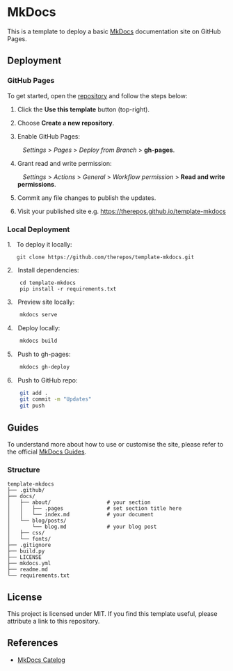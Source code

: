 # MkDocs
This is a template to deploy a basic [MkDocs](https://squidfunk.github.io/mkdocs-material/getting-started/) documentation site on GitHub Pages.  

## Deployment

### GitHub Pages
To get started, open the [repository](https://github.com/therepos/template-mkdocs) and follow the steps below:

1. Click the **Use this template** button (top-right).  

2. Choose **Create a new repository**.  

3. Enable GitHub Pages:  
    
    &nbsp;&nbsp;&nbsp;_Settings_ > _Pages_ > _Deploy from Branch_ > **gh-pages**.  

4. Grant read and write permission:  

    &nbsp;&nbsp;&nbsp;_Settings_ > _Actions_ > _General_ > _Workflow permission_ > **Read and write permissions**.

5. Commit any file changes to publish the updates.  

6. Visit your published site e.g. https://therepos.github.io/template-mkdocs  

### Local Deployment
1\.&nbsp;&nbsp; To deploy it locally:  

```
   git clone https://github.com/therepos/template-mkdocs.git
```

2\.&nbsp;&nbsp; Install dependencies:

```
    cd template-mkdocs  
    pip install -r requirements.txt
```

3\.&nbsp;&nbsp; Preview site locally:

```bash
    mkdocs serve
```

4\.&nbsp;&nbsp; Deploy locally:

```bash
    mkdocs build
```

5\.&nbsp;&nbsp; Push to gh-pages:

```bash
    mkdocs gh-deploy
```

6\.&nbsp;&nbsp; Push to GitHub repo:

```bash
    git add . 
    git commit -m "Updates"
    git push
```

## Guides

To understand more about how to use or customise the site, please refer to the official [MkDocs Guides](https://squidfunk.github.io/mkdocs-material/getting-started/). 

### Structure

```
template-mkdocs
├── .github/
├── docs/
│   ├── about/                  # your section
│   │   ├── .pages              # set section title here
│   │   └── index.md            # your document
│   └── blog/posts/
│       └── blog.md             # your blog post 
│   ├── css/
│   └── fonts/
├── .gitignore
├── build.py
├── LICENSE
├── mkdocs.yml
├── readme.md
└── requirements.txt
```

## License
This project is licensed under MIT. If you find this template useful, please attribute a link to this repository.

## References
- [MkDocs Catelog](https://github.com/mkdocs/catalog)
